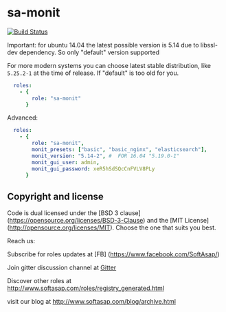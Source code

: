sa-monit
========

[![Build Status](https://travis-ci.org/softasap/sa-monit.svg?branch=master)](https://travis-ci.org/softasap/sa-monit)

Important: for ubuntu 14.04 the latest possible version is 5.14 due to libssl-dev dependency.
So only "default" version supported

For more modern systems you can choose latest stable distribution, like  `5.25.2-1` at the time of release.
If "default" is too old for you.

```yaml
  roles:
    - {
        role: "sa-monit"
      }
```

Advanced:

```yaml
  roles:
    - {
        role: "sa-monit",
        monit_presets: ["basic", "basic_nginx", "elasticsearch"],
        monit_version: "5.14-2", #  FOR 16.04 "5.19.0-1"
        monit_gui_user: admin,
        monit_gui_password: xeR5hSdSQcCnFVLV8PLy
      }
```

Copyright and license
---------------------

Code is dual licensed under the [BSD 3 clause] (https://opensource.org/licenses/BSD-3-Clause) and the [MIT License] (http://opensource.org/licenses/MIT). Choose the one that suits you best.

Reach us:

Subscribe for roles updates at [FB] (https://www.facebook.com/SoftAsap/)

Join gitter discussion channel at [Gitter](https://gitter.im/softasap)

Discover other roles at  http://www.softasap.com/roles/registry_generated.html

visit our blog at http://www.softasap.com/blog/archive.html


